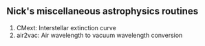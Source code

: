 ## Nick's miscellaneous astrophysics routines

1) CMext: Interstellar extinction curve
2) air2vac: Air wavelength to vacuum wavelength conversion
